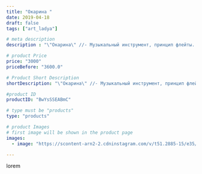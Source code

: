 ```yaml
---
title: "Окарина "
date: 2019-04-18
draft: false
tags: ["art_ladya"]

# meta description
description : "\"Окарина\" //- Музыкальный инструмент, принцип флейты. \"Арт Ладья\" Гончарная мастерская в Нижнем Новгороде. #гончар #исскуство #bccrecndj #potter #керамикадл"

# product Price
price: "3000"
priceBefore: "3600.0"

# Product Short Description
shortDescription: "\"Окарина\" //- Музыкальный инструмент, принцип флейты. \"Арт Ладья\" Гончарная мастерская в Нижнем Новгороде. #гончар #исскуство #bccrecndj #potter #керамикадляинтерьера #керамикаручнаяработа #гончарнаямастерская #керамиканазаказ #handmade #okarina #керамика #эксклюзивнаякерамика #music #ceramicart #claygoods #музыка #earthenware #ceramic #design #окарина #ocarina #flute #ceramicart #керамическаяфлейта #флейта #clay #авторскаякерамика"

#product ID
productID: "BwYsSSEABmC"

# type must be "products"
type: "products"

# product Images
# first image will be shown in the product page
images:
  - image: "https://scontent-arn2-2.cdninstagram.com/v/t51.2885-15/e35/57156308_133185201079668_773306059484150615_n.jpg?tp=1&_nc_ht=scontent-arn2-2.cdninstagram.com&_nc_cat=100&_nc_ohc=nAFBxMST_DwAX9Ik1-5&ccb=7-4&oh=491a9811ecd7e3fc2536ed4dcd0d4b85&oe=6085F545&_nc_sid=86f79a&ig_cache_key=MjAyNDU2MjgwMjg5NDU3NjAwMg%3D%3D.2-ccb7-4"

---
```

lorem
